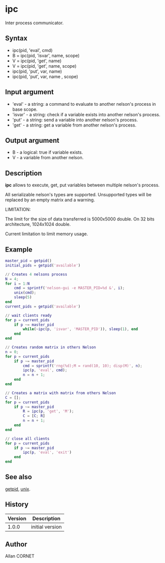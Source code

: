 

# ipc

Inter process communicator.

## Syntax

- ipc(pid, 'eval', cmd)
- B = ipc(pid, 'isvar', name, scope)
- V = ipc(pid, 'get', name)
- V = ipc(pid, 'get', name, scope)
- ipc(pid, 'put', var, name)
- ipc(pid, 'put', var, name , scope)

## Input argument

 - 'eval' - a string: a command to evaluate to another nelson's process in base scope.
 - 'isvar' - a string: check if a variable exists into another nelson's process.
 - 'put' - a string: send a variable into another nelson's process.
 - 'get' - a string: get a variable from another nelson's process.

## Output argument

 - B - a logical: true if variable exists.
 - V - a variable from another nelson.

## Description


  <p><b>ipc</b> allows to execute, get, put variables between multiple nelson's process.</p>
  <p>All serializable nelson's types are supported. Unsupported types will be replaced by an empty matrix and a warning.</p>
  <p>LIMITATION:</p>
  <p>The limit for the size of data transferred is 5000x5000 double. On 32 bits architecture, 1024x1024 double.</p>
  <p>Current limitation to limit memory usage.</p>


## Example

```matlab
master_pid = getpid()
initial_pids = getpid('available')

// Creates 4 nelsons process
N = 4;
for i = 1:N
    cmd = sprintf('nelson-gui -e MASTER_PID=%d &', i);
    unix(cmd);
    sleep(5)
end
current_pids = getpid('available')

// wait clients ready
for p = current_pids
    if p ~= master_pid
        while(~ipc(p, 'isvar', 'MASTER_PID')), sleep(1), end
    end
end

// Creates random matrix in others Nelson
n = 0;
for p = current_pids
    if p ~= master_pid
        cmd = sprintf('rng(%d);M = rand(10, 10); disp(M)', n);
        ipc(p, 'eval', cmd);
        n = n + 1;
    end
end

// Creates a matrix with matrix from others Nelson
C = [];
for p = current_pids
    if p ~= master_pid
        R = ipc(p, 'get', 'M');
        C = [C; R]
        n = n + 1;
    end
end

// close all clients
for p = current_pids
    if p ~= master_pid
        ipc(p, 'eval', 'exit')
    end
end
```

## See also

[getpid](getpid.md), [unix](unix.html).
## History

|Version|Description|
|------|------|
|1.0.0|initial version|


## Author

Allan CORNET



